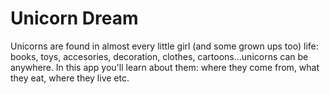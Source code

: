 # Unicorn Dream
Unicorns are found in almost every little girl (and some grown ups too) life: books, toys, accesories, decoration, clothes, cartoons...unicorns can be anywhere.
In this app you'll learn about them: where they come from, what they eat, where they live etc.